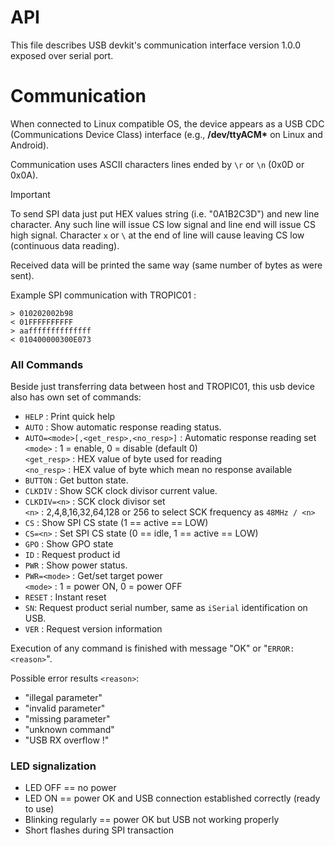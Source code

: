 # API

This file describes USB devkit's communication interface version 1.0.0 exposed over serial port.

# Communication

When connected to Linux compatible OS, the device appears as a USB CDC (Communications Device Class) interface (e.g., **/dev/ttyACM\*** on Linux and Android).

Communication uses ASCII characters lines ended by `\r` or `\n` (0x0D or 0x0A).

> [!IMPORTANT]
> To send SPI data just put HEX values string (i.e. "0A1B2C3D") and new line character.
> Any such line will issue CS low signal and line end will issue CS high signal.
> Character `x` or `\` at the end of line will cause leaving CS low (continuous data reading).

Received data will be printed the same way (same number of bytes as were sent).

Example SPI communication with TROPIC01 :
```
> 010202002b98
< 01FFFFFFFFFF
> aaffffffffffffff
< 010400000300E073
```

### All Commands

Beside just transferring data between host and TROPIC01, this usb device also has own set of commands:

* `HELP` : Print quick help
* `AUTO` : Show automatic response reading status.
* `AUTO=<mode>[,<get_resp>,<no_resp>]` : Automatic response reading set \
    `<mode>` : 1 = enable, 0 = disable (default 0) \
    `<get_resp>` : HEX value of byte used for reading \
    `<no_resp>` : HEX value of byte which mean no response available
* `BUTTON` : Get button state.
* `CLKDIV` : Show SCK clock divisor current value.
* `CLKDIV=<n>` : SCK clock divisor set \
    `<n>` : 2,4,8,16,32,64,128 or 256 to select SCK frequency as `48MHz / <n>`
* `CS` : Show SPI CS state (1 == active == LOW) 
* `CS=<n>` : Set SPI CS state (0 == idle, 1 == active == LOW) 
* `GPO` : Show GPO state 
* `ID` : Request product id
* `PWR` : Show power status.
* `PWR=<mode>` : Get/set target power \
    `<mode>` : 1 = power ON, 0 = power OFF
* `RESET` : Instant reset
* `SN`: Request product serial number, same as `iSerial` identification on USB.
* `VER` : Request version information

Execution of any command is finished with message "OK" or "`ERROR: <reason>`".

Possible error results `<reason>`:

* "illegal parameter"
* "invalid parameter"
* "missing parameter"
* "unknown command"
* "USB RX overflow !"

### LED signalization

 * LED OFF == no power
 * LED ON == power OK and USB connection established correctly (ready to use)
 * Blinking regularly == power OK but USB not working properly
 * Short flashes during SPI transaction
